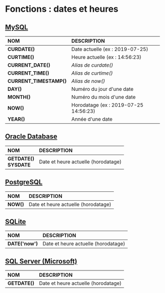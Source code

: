 # Fonctions : dates et heures

## [MySQL](https://dev.mysql.com/doc/)

|NOM|DESCRIPTION|
|:--|:--|
|**CURDATE()**|Date actuelle (ex : 2019-07-25)|
|**CURTIME()**|Heure actuelle (ex : 14:56:23)|
|**CURRENT_DATE()**|_Alias de curdate()_|
|**CURRENT_TIME()**|_Alias de curtime()_|
|**CURRENT_TIMESTAMP()**|_Alias de now()_|
|**DAY()**|Numéro du jour d'une date|
|**MONTH()**|Numéro du mois d'une date|
|**NOW()**|Horodatage (ex : 2019-07-25 14:56:23)|
|**YEAR()**|Année d'une date|

## [Oracle Database](https://docs.oracle.com/cd/B19306_01/index.htm)

|NOM|DESCRIPTION|
|:--|:--|
|**GETDATE()<br>SYSDATE**|Date et heure actuelle (horodatage)|

## [PostgreSQL](https://docs.postgresql.fr/)

|NOM|DESCRIPTION|
|:--|:--|
|**NOW()**|Date et heure actuelle (horodatage)|

## [SQLite](https://sqlite.org/docs.html)

|NOM|DESCRIPTION|
|:--|:--|
|**DATE('now')**|Date et heure actuelle (horodatage)|

## [SQL Server (Microsoft)](https://docs.microsoft.com/fr-fr/sql)

|NOM|DESCRIPTION|
|:--|:--|
|**GETDATE()**|Date et heure actuelle (horodatage)|
